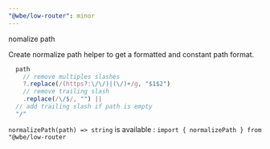 ```yaml
---
"@wbe/low-router": minor
---
```


nomalize path

Create normalize path helper to get a formatted and constant path format.
```ts
  path
    // remove multiples slashes
    ?.replace(/(https?:\/\/)|(\/)+/g, "$1$2")
    // remove trailing slash
    .replace(/\/$/, "") ||
  // add trailing slash if path is empty
  "/"

```

`normalizePath(path) => string` is available : `import { normalizePath } from "@wbe/low-router`
